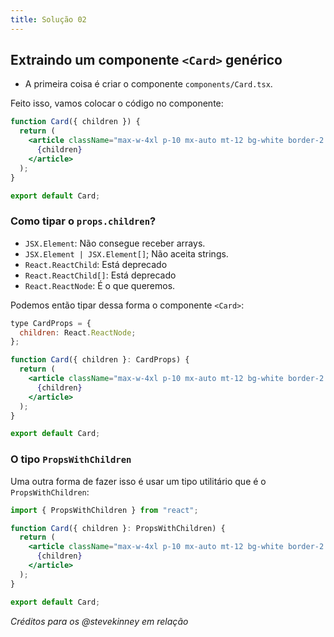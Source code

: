```yaml
---
title: Solução 02
---
```


## Extraindo um componente `<Card>` genérico

- A primeira coisa é criar o componente `components/Card.tsx`.

Feito isso, vamos colocar o código no componente:

```jsx title="src/components/Card.tsx"
function Card({ children }) {
  return (
    <article className="max-w-4xl p-10 mx-auto mt-12 bg-white border-2 border-gray-200 shadow-2xl rounded-2xl bg-opacity-10">s
      {children}
    </article>
  );
}

export default Card;
```

### Como tipar o `props.children`?

- `JSX.Element`: Não consegue receber arrays.
- `JSX.Element | JSX.Element[]`; Não aceita strings.
- `React.ReactChild`: Está deprecado
- `React.ReactChild[]`: Está deprecado
- `React.ReactNode`: É o que queremos.

Podemos então tipar dessa forma o componente `<Card>`:

```jsx ins={1-3, 5}
type CardProps = {
  children: React.ReactNode;
};

function Card({ children }: CardProps) {
  return (
    <article className="max-w-4xl p-10 mx-auto mt-12 bg-white border-2 border-gray-200 shadow-2xl rounded-2xl bg-opacity-10">
      {children}
    </article>
  );
}

export default Card;
```

### O tipo `PropsWithChildren`

Uma outra forma de fazer isso é usar um tipo utilitário que é o `PropsWithChildren`:

```jsx ins={1,3}
import { PropsWithChildren } from "react";

function Card({ children }: PropsWithChildren) {
  return (
    <article className="max-w-4xl p-10 mx-auto mt-12 bg-white border-2 border-gray-200 shadow-2xl rounded-2xl bg-opacity-10">
      {children}
    </article>
  );
}

export default Card;
```

*Créditos para os @stevekinney em relação*
